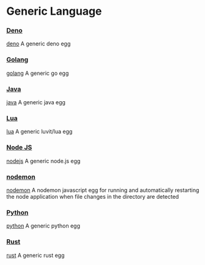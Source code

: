 # Generic Language

### [Deno](deno)

[deno](https://deno.land/)
A generic deno egg

### [Golang](golang)

[golang](https://go.dev/)
A generic go egg

### [Java](java)

[java](https://www.java.com/en/)
A generic java egg

### [Lua](lua)

[lua](https://www.lua.org/)
A generic luvit/lua egg

### [Node JS](nodejs)

[nodejs](https://nodejs.org)
A generic node.js egg

### [nodemon](nodemon)

[nodemon](https://nodemon.io/)
A nodemon javascript egg for running and automatically restarting the node application when file changes in the directory are detected

### [Python](python)

[python](https://www.python.org/)
A generic python egg

### [Rust](python)

[rust](https://www.rust-lang.org/)
A generic rust egg

